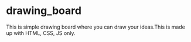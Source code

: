 # drawing_board
This is simple drawing board where you can draw your ideas.This is made up with HTML, CSS, JS only.
